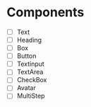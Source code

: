 # Components 


- [ ] Text
- [ ] Heading
- [ ] Box
- [ ] Button
- [ ] Textinput
- [ ] TextArea
- [ ] CheckBox
- [ ] Avatar
- [ ] MultiStep
